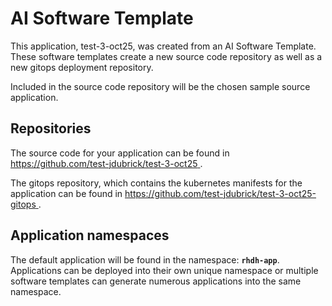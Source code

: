 # AI Software Template

This application, test-3-oct25, was created from an AI Software Template. These software templates create a new source code repository as well as a new gitops deployment repository.

Included in the source code repository will be the chosen sample source application.

## Repositories

The source code for your application can be found in [https://github.com/test-jdubrick/test-3-oct25 ](https://github.com/test-jdubrick/test-3-oct25 ).
 
The gitops repository, which contains the kubernetes manifests for the application can be found in 
[https://github.com/test-jdubrick/test-3-oct25-gitops ](https://github.com/test-jdubrick/test-3-oct25-gitops ). 

## Application namespaces 

The default application will be found in the namespace: **`rhdh-app`**. Applications can be deployed into their own unique namespace or multiple software templates can generate numerous applications into the same namespace.